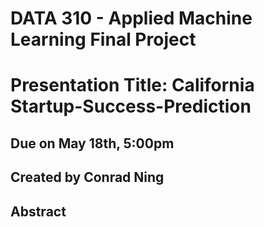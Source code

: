# DATA 310 - Applied Machine Learning Final Project
# Presentation Title: California Startup-Success-Prediction
## Due on May 18th, 5:00pm
## Created by Conrad Ning



## Abstract 
